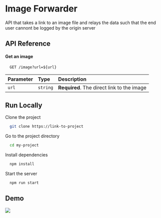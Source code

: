 # Image Forwarder

API that takes a link to an image file and relays the data such that the end user cannont be logged by the origin server

## API Reference

#### Get an image

```http
  GET /image?url=${url}
```

| Parameter | Type     | Description                                |
| :-------- | :------- | :----------------------------------------- |
| `url`     | `string` | **Required**. The direct link to the image |

## Run Locally

Clone the project

```bash
  git clone https://link-to-project
```

Go to the project directory

```bash
  cd my-project
```

Install dependencies

```bash
  npm install
```

Start the server

```bash
  npm run start
```

## Demo

![](https://i.imgur.com/WIV6FwO.gif)
